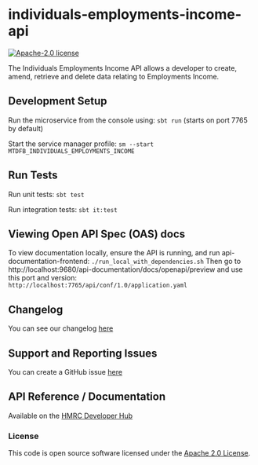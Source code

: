 
# individuals-employments-income-api

[![Apache-2.0 license](http://img.shields.io/badge/license-Apache-blue.svg)](http://www.apache.org/licenses/LICENSE-2.0.html)

The Individuals Employments Income API allows a developer to create, amend, retrieve and delete data relating to Employments Income.

## Development Setup

Run the microservice from the console using: `sbt run` (starts on port 7765 by default)

Start the service manager profile: `sm --start MTDFB_INDIVIDUALS_EMPLOYMENTS_INCOME`

## Run Tests

Run unit tests: `sbt test`

Run integration tests: `sbt it:test`

## Viewing Open API Spec (OAS) docs

To view documentation locally, ensure the API is running, and run api-documentation-frontend:
`./run_local_with_dependencies.sh`
Then go to http://localhost:9680/api-documentation/docs/openapi/preview and use this port and version:
`http://localhost:7765/api/conf/1.0/application.yaml`

## Changelog

You can see our changelog [here](https://github.com/hmrc/income-tax-mtd-changelog)

## Support and Reporting Issues

You can create a GitHub issue [here](https://github.com/hmrc/income-tax-mtd-changelog/issues)

## API Reference / Documentation

Available on
the [HMRC Developer Hub](https://developer.service.hmrc.gov.uk/api-documentation/docs/api/service/individuals-employments-income-api)

### License

This code is open source software licensed under the [Apache 2.0 License]("http://www.apache.org/licenses/LICENSE-2.0.html").

